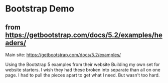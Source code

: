 # Bootstrap Demo
## from https://getbootstrap.com/docs/5.2/examples/headers/

Main site: https://getbootstrap.com/docs/5.2/examples/

Using the Bootstrap 5 examples from their website Building my own
set for website starters. I wish they had these broken into separate than all on one page. I had
to pull the pieces apart to get what I need. But wasn't too hard. 
